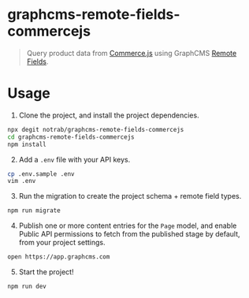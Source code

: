 # graphcms-remote-fields-commercejs

> Query product data from [Commerce.js](https://commercejs.com) using GraphCMS [Remote Fields](https://graphcms.com/docs/schema/field-types#remote).

# Usage

1. Clone the project, and install the project dependencies.

```bash
npx degit notrab/graphcms-remote-fields-commercejs
cd graphcms-remote-fields-commercejs
npm install
```

2. Add a `.env` file with your API keys.

```bash
cp .env.sample .env
vim .env
```

3. Run the migration to create the project schema + remote field types.

```bash
npm run migrate
```

4. Publish one or more content entries for the `Page` model, and enable Public API permissions to fetch from the published stage by default, from your project settings.

```bash
open https://app.graphcms.com
```

5. Start the project!

```bash
npm run dev
```
